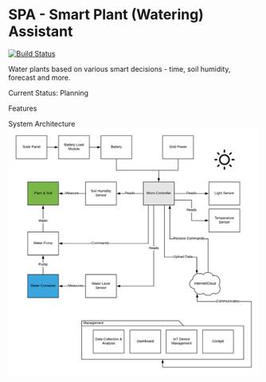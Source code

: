 # SPA - Smart Plant (Watering) Assistant
[![Build Status](https://travis-ci.org/Oxydation/SmartPlantWateringAssistant.svg?branch=master)](https://travis-ci.org/Oxydation/SmartPlantWateringAssistant)

Water plants based on various smart decisions - time, soil humidity, forecast and more.

Current Status: Planning

Features

System Architecture
![](images/Overview.png)
